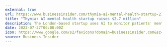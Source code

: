 ```yaml
---
external: true
url: https://www.businessinsider.com/thymia-ai-mental-health-startup-27-million-pitch-deck-2023-7
title: "Thymia: AI mental health startup raises $2.7 million"
description: The London-based startup uses AI to monitor patients' mental health symptoms, for depression and anxiety.
date: 2023-07-27T06:00:00Z
icon: https://www.google.com/s2/favicons?domain=businessinsider.com&sz=32
source: Business Insider
---
```

